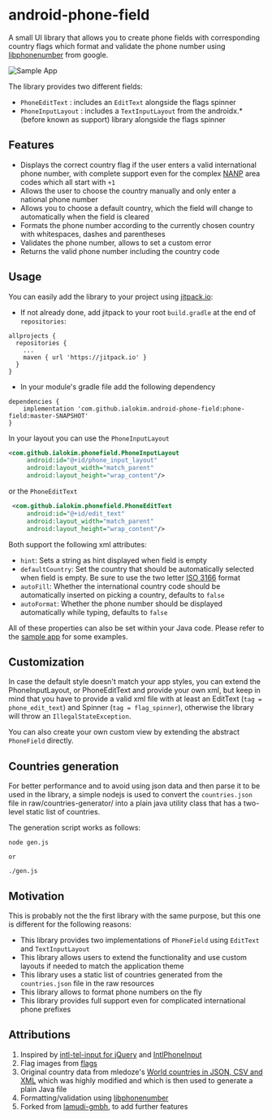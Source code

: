 android-phone-field
===================

A small UI library that allows you to create phone fields with corresponding country flags which format and validate the phone number using [libphonenumber](https://github.com/googlei18n/libphonenumber) from google.

![Sample App](raw/phone-field.gif "Sample App")

The library provides two different fields:

 * `PhoneEditText` : includes an `EditText` alongside the flags spinner
 * `PhoneInputLayout` : includes a `TextInputLayout` from the androidx.* (before known as support) library alongside the flags spinner
 
## Features
 
 * Displays the correct country flag if the user enters a valid international phone number, with complete support even for the complex [NANP](https://en.wikipedia.org/wiki/North_American_Numbering_Plan) area codes which all start with `+1`
 * Allows the user to choose the country manually and only enter a national phone number
 * Allows you to choose a default country, which the field will change to automatically when the field is cleared
 * Formats the phone number according to the currently chosen country with whitespaces, dashes and parentheses
 * Validates the phone number, allows to set a custom error
 * Returns the valid phone number including the country code
 
## Usage

You can easily add the library to your project using [jitpack.io](https://jitpack.io/#ialokim/android-phone-field/):

* If not already done, add jitpack to your root `build.gradle` at the end of `repositories`:

```
allprojects {
  repositories {
    ...
    maven { url 'https://jitpack.io' }
  }
}
```

* In your module's gradle file add the following dependency

```
dependencies {
    implementation 'com.github.ialokim.android-phone-field:phone-field:master-SNAPSHOT'
}
```

 In your layout you can use the `PhoneInputLayout`
 
```xml
<com.github.ialokim.phonefield.PhoneInputLayout
     android:id="@+id/phone_input_layout"
     android:layout_width="match_parent"
     android:layout_height="wrap_content"/>
```
 
 or the `PhoneEditText`
 
```xml
 <com.github.ialokim.phonefield.PhoneEditText
     android:id="@+id/edit_text"
     android:layout_width="match_parent"
     android:layout_height="wrap_content"/>
```

Both support the following xml attributes:

* `hint`: Sets a string as hint displayed when field is empty
* `defaultCountry`: Set the country that should be automatically selected when field is empty. Be sure to use the two letter [ISO 3166](https://en.wikipedia.org/wiki/ISO_3166-1_alpha-2) format
* `autoFill`: Whether the international country code should be automatically inserted on picking a country, defaults to `false`
* `autoFormat`: Whether the phone number should be displayed automatically while typing, defaults to `false`

All of these properties can also be set within your Java code. Please refer to the [sample app](sample) for some examples.

## Customization

In case the default style doesn't match your app styles, you can extend the PhoneInputLayout, or PhoneEditText and provide your own xml, but keep in mind that you have to provide a valid xml file with at least an EditText (`tag = phone_edit_text`) and Spinner (`tag = flag_spinner`), otherwise the library will throw an `IllegalStateException`.

You can also create your own custom view by extending the abstract `PhoneField` directly. 

## Countries generation
For better performance and to avoid using json data and then parse it to be used in the library, a simple nodejs is used to convert the `countries.json` file in raw/countries-generator/ into a plain java utility class that has a two-level static list of countries.

The generation script works as follows:
```
node gen.js

or

./gen.js
```

## Motivation

This is probably not the the first library with the same purpose, but this one is different for the following reasons: 
 
 * This library provides two implementations of `PhoneField` using `EditText` and `TextInputLayout`
 * This library allows users to extend the functionality and use custom layouts if needed to match the application theme
 * This library uses a static list of countries generated from the `countries.json` file in the raw resources 
 * This library allows to format phone numbers on the fly
 * This library provides full support even for complicated international phone prefixes

## Attributions  

 1. Inspired by [intl-tel-input for jQuery](https://github.com/jackocnr/intl-tel-input) and [IntlPhoneInput](https://github.com/Rimoto/IntlPhoneInput)
 2. Flag images from [flags](https://www.gosquared.com/resources/flag-icons/)
 3. Original country data from mledoze's [World countries in JSON, CSV and XML](https://github.com/mledoze/countries) which was highly modified and which is then used to generate a plain Java file
 4. Formatting/validation using [libphonenumber](https://github.com/googlei18n/libphonenumber)
 5. Forked from [lamudi-gmbh](/lamudi-gmbh/android-phone-field), to add further features
